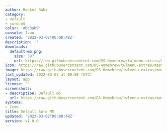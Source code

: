 ```yaml
---
author: Rocket Robz
category:
- default
- sord-m5
color: '#bc3ab9'
console: Icon
created: '2022-03-02T00:08:48Z'
description: ''
downloads:
  default-m5.png:
    size: 587
    url: https://raw.githubusercontent.com/DS-Homebrew/twlmenu-extras/master/_nds/TWiLightMenu/icons/default-m5.png
icon: https://raw.githubusercontent.com/DS-Homebrew/twlmenu-extras/master/_nds/TWiLightMenu/icons/default-m5.png
image: https://raw.githubusercontent.com/DS-Homebrew/twlmenu-extras/master/_nds/TWiLightMenu/icons/default-m5.png
last_updated: 2022-03-02 at 00:08 (UTC)
layout: app
license: ''
screenshots:
- description: Default m5
  url: https://raw.githubusercontent.com/DS-Homebrew/twlmenu-extras/master/_nds/TWiLightMenu/icons/default-m5.png
systems:
- Icon
title: Default Sord M5
updated: '2022-03-02T00:08:48Z'
version: v1.0.0
---
```

